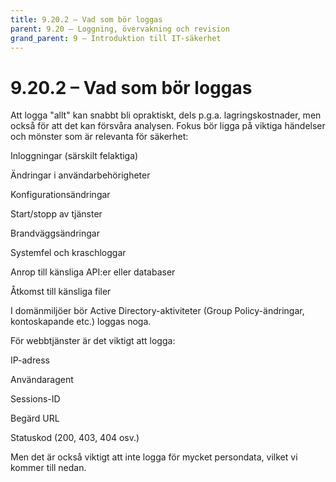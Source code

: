 ```yaml
---
title: 9.20.2 – Vad som bör loggas
parent: 9.20 – Loggning, övervakning och revision
grand_parent: 9 – Introduktion till IT-säkerhet
---
```

# 9.20.2 – Vad som bör loggas

Att logga "allt" kan snabbt bli opraktiskt, dels p.g.a. lagringskostnader, men också för att det kan försvåra analysen. Fokus bör ligga på viktiga händelser och mönster som är relevanta för säkerhet:

Inloggningar (särskilt felaktiga)

Ändringar i användarbehörigheter

Konfigurationsändringar

Start/stopp av tjänster

Brandväggsändringar

Systemfel och kraschloggar

Anrop till känsliga API:er eller databaser

Åtkomst till känsliga filer

I domänmiljöer bör Active Directory-aktiviteter (Group Policy-ändringar, kontoskapande etc.) loggas noga.

För webbtjänster är det viktigt att logga:

IP-adress

Användaragent

Sessions-ID

Begärd URL

Statuskod (200, 403, 404 osv.)

Men det är också viktigt att inte logga för mycket persondata, vilket vi kommer till nedan.

